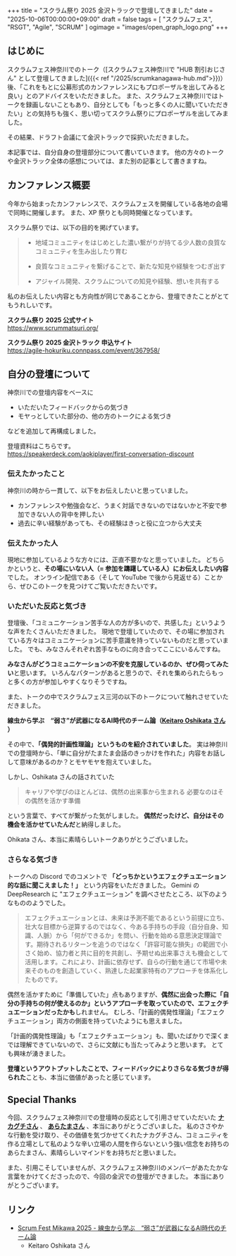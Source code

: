 +++
title = "スクラム祭り 2025 金沢トラックで登壇してきました"
date = "2025-10-06T00:00:00+09:00"
draft = false
tags = [ "スクラムフェス", "RSGT", "Agile", "SCRUM" ]
ogimage = "images/open_graph_logo.png"
+++

## はじめに
スクラムフェス神奈川でのトーク（[スクラムフェス神奈川で "HUB 割引おじさん" として登壇してきました]({{< ref "/2025/scrumkanagawa-hub.md">}})）後、「これをもとに公募形式のカンファレンスにもプロポーザルを出してみると良い」とのアドバイスをいただきました。
また、スクラムフェス神奈川ではトークを録画しないこともあり、自分としても「もっと多くの人に聞いていただきたい」との気持ちも強く、思い切ってスクラム祭りにプロポーザルを出してみました。

その結果、ドラフト会議にて金沢トラックで採択いただきました。

本記事では、自分自身の登壇部分について書いていきます。
他の方々のトークや金沢トラック全体の感想については、また別の記事として書きますね。

## カンファレンス概要
今年から始まったカンファレンスで、スクラムフェスを開催している各地の会場で同時に開催します。
また、XP 祭りとも同時開催となっています。

スクラム祭りでは、以下の目的を掲げています。

> - 地域コミュニティをはじめとした濃い繋がりが持てる少人数の良質なコミュニティを生み出したり育む
> 
> - 良質なコミュニティを繋げることで、新たな知見や経験をつむぎ出す
> 
> - アジャイル開発、スクラムについての知見や経験、想いを共有する

私のお伝えしたい内容とも方向性が同じであることから、登壇できたことがとてもうれしいです。

**スクラム祭り 2025 公式サイト** \
https://www.scrummatsuri.org/

**スクラム祭り 2025 金沢トラック 申込サイト** \
https://agile-hokuriku.connpass.com/event/367958/

## 自分の登壇について
神奈川での登壇内容をベースに
- いただいたフィードバックからの気づき
- モヤっとしていた部分の、他の方のトークによる気づき

などを追加して再構成しました。

登壇資料はこちらです。 \
https://speakerdeck.com/aokiplayer/first-conversation-discount

### 伝えたかったこと
神奈川の時から一貫して、以下をお伝えしたいと思っていました。

- カンファレンスや勉強会など、うまく対話できないのではないかと不安で参加できない人の背中を押したい
- 過去に辛い経験があっても、その経験はきっと役に立つから大丈夫

### 伝えたかった人
現地に参加しているような方々には、正直不要かなと思っていました。
どちらかというと、**その場にいない人（= 参加を躊躇している人）にお伝えしたい内容**でした。
オンライン配信である（そして YouTube で後から見返せる）ことから、ぜひこのトークを見つけてご覧いただきたいです。

### いただいた反応と気づき
登壇後、「コミュニケーション苦手な人の方が多いので、共感した」というような声をたくさんいただきました。
現地で登壇していたので、その場に参加されている方々はコミュニケーションに苦手意識を持っていないものだと思っていました。
でも、みなさんそれぞれ苦手なものに向き合ってここにいるんですね。

**みなさんがどうコミュニケーションの不安を克服しているのか、ぜひ伺ってみたい**と思います。
いろんなパターンがあると思うので、それを集められたらもっと多くの方が参加しやすくなりそうですね。

また、トークの中でスクラムフェス三河の以下のトークについて触れさせていただきました。

**線虫から学ぶ　“弱さ”が武器になるAI時代のチーム論（[Keitaro Oshikata さん](https://x.com/oshikata200) ）**

その中で、**「偶発的計画性理論」というものを紹介されていました**。
実は神奈川での登壇時から、「単に自分がたまたま会話のきっかけを作れた」内容をお話しして意味があるのか？とモヤモヤを抱えていました。

しかし、Oshikata さんの話されていた

> キャリアや学びのほとんどは、偶然の出来事から生まれる
> 必要なのはその偶然を活かす準備

という言葉で、すべてが繋がった気がしました。
**偶然だったけど、自分はその機会を活かせていたんだ**と納得しました。

Ohikata さん、本当に素晴らしいトークありがとうございました。

### さらなる気づき
トークへの Discord でのコメントで **「どっちかというエフェクチュエーション的な話に聞こえました！」** という内容をいただきました。
Gemini の DeepResearch に "エフェクチュエーション" を調べさせたところ、以下のようなもののようでした。

> エフェクチュエーションとは、未来は予測不能であるという前提に立ち、壮大な目標から逆算するのではなく、今ある手持ちの手段（自分自身、知識、人脈）から「何ができるか」を問い、行動を始める意思決定理論です。期待されるリターンを追うのではなく「許容可能な損失」の範囲で小さく始め、協力者と共に目的を共創し、予期せぬ出来事さえも機会として活用します。これにより、計画に依存せず、自らの行動を通じて市場や未来そのものを創造していく、熟達した起業家特有のアプローチを体系化したものです。

偶然を活かすために「準備していた」点もありますが、**偶然に出会った際に「自分の手持ちの何が使えるのか」というアプローチを取っていたので、エフェクチュエーションだったかも**しれません。
むしろ、「計画的偶発性理論」「エフェクチュエーション」両方の側面を持っていたようにも思えました。

「計画的偶発性理論」も「エフェクチュエーション」も、聞いたばかりで深くまでは理解できていないので、さらに文献にも当たってみようと思います。
とても興味が湧きました。

**登壇というアウトプットしたことで、フィードバックによりさらなる気づきが得られた**ことも、本当に価値があったと感じています。

## Special Thanks
今回、スクラムフェス神奈川での登壇時の反応として引用させていただいた **[ナカグチさん](https://x.com/naka227_shima)** 、 **[あらたまさん](https://x.com/ar_tama)** 、本当にありがとうございました。
私のささやかな行動を受け取り、その価値を気づかせてくれたナカグチさん、コミュニティを作る立場として私のような辛い立場の人間を作らないという強い信念をお持ちのあらたまさん、素晴らしいマインドをお持ちだと思いました。

また、引用こそしていませんが、スクラムフェス神奈川のメンバーがあたたかな言葉をかけてくださったので、今回の金沢での登壇ができました。
本当にありがとうございます。

## リンク
- [Scrum Fest Mikawa 2025 - 線虫から学ぶ　“弱さ”が武器になるAI時代のチーム論](https://confengine.com/conferences/scrum-fest-mikawa-2025/proposal/22898/ai)
  - Keitaro Oshikata さん
